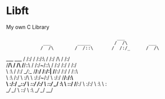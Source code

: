 # Libft
My own C Library


                                              ___               
                  ___          _____         /  /\        ___   
                 /  /\        /  /::\       /  /:/_      /  /\  
  ___     ___   /  /:/       /  /:/\:\     /  /:/ /\    /  /:/  
 /__/\   /  /\ /__/::\      /  /:/~/::\   /  /:/ /:/   /  /:/   
 \  \:\ /  /:/ \__\/\:\__  /__/:/ /:/\:| /__/:/ /:/   /  /::\   
  \  \:\  /:/     \  \:\/\ \  \:\/:/~/:/ \  \:\/:/   /__/:/\:\  
   \  \:\/:/       \__\::/  \  \::/ /:/   \  \::/    \__\/  \:\ 
    \  \::/        /__/:/    \  \:\/:/     \  \:\         \  \:\
     \__\/         \__\/      \  \::/       \  \:\         \__\/
                               \__\/         \__\/              
